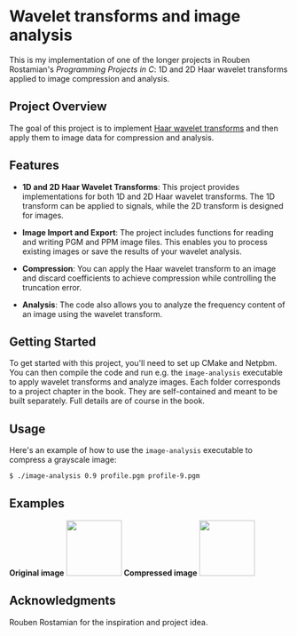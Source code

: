 # Wavelet transforms and image analysis

This is my implementation of one of the longer projects in Rouben Rostamian's *Programming Projects in C*: 1D and 2D Haar wavelet transforms applied to image compression and analysis.

## Project Overview

The goal of this project is to implement [Haar wavelet transforms](https://en.wikipedia.org/wiki/Haar_wavelet) and then apply them to image data for compression and analysis.

## Features

- **1D and 2D Haar Wavelet Transforms**: This project provides implementations for both 1D and 2D Haar wavelet transforms. The 1D transform can be applied to signals, while the 2D transform is designed for images.

- **Image Import and Export**: The project includes functions for reading and writing PGM and PPM image files. This enables you to process existing images or save the results of your wavelet analysis.

- **Compression**: You can apply the Haar wavelet transform to an image and discard coefficients to achieve compression while controlling the truncation error.

- **Analysis**: The code also allows you to analyze the frequency content of an image using the wavelet transform.

## Getting Started

To get started with this project, you'll need to set up CMake and Netpbm. You can then compile the code and run e.g. the `image-analysis` executable to apply wavelet transforms and analyze images. Each folder corresponds to a project chapter in the book. They are self-contained and meant to be built separately. Full details are of course in the book.

## Usage

Here's an example of how to use the `image-analysis` executable to compress a grayscale image:

```bash
$ ./image-analysis 0.9 profile.pgm profile-9.pgm
```
## Examples
**Original image**
<img src="https://i.imgur.com/YBNGYJs.jpg" width="100" height="100">
**Compressed image**
<img src="https://i.imgur.com/8T6Cep4.jpg" width="100" height="100">
## Acknowledgments

Rouben Rostamian for the inspiration and project idea.
